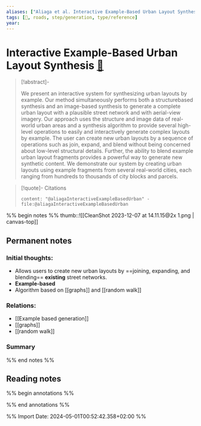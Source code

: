 ```yaml
---
aliases: ["Aliaga et al. Interactive Example-Based Urban Layout Synthesis"]
tags: [🔹, roads, step/generation, type/reference]
year: 
---
```

# Interactive Example-Based Urban Layout Synthesis [📖](zotero://select/library/items/Q344VBL7)

> [!abstract]-
> 
> We present an interactive system for synthesizing urban layouts by example. Our method simultaneously performs both a structurebased synthesis and an image-based synthesis to generate a complete urban layout with a plausible street network and with aerial-view imagery. Our approach uses the structure and image data of real-world urban areas and a synthesis algorithm to provide several high-level operations to easily and interactively generate complex layouts by example. The user can create new urban layouts by a sequence of operations such as join, expand, and blend without being concerned about low-level structural details. Further, the ability to blend example urban layout fragments provides a powerful way to generate new synthetic content. We demonstrate our system by creating urban layouts using example fragments from several real-world cities, each ranging from hundreds to thousands of city blocks and parcels.
> 

> [!quote]- Citations
> 
> ```query
> content: "@aliagaInteractiveExampleBasedUrban" -file:@aliagaInteractiveExampleBasedUrban
> ```

%% begin notes %%
thumb::![[CleanShot 2023-12-07 at 14.11.15@2x 1.png | canvas-top]]

## Permanent notes
### Initial thoughts:
- Allows users to create new urban layouts by ==joining, expanding, and blending== **existing** street networks.
- **Example-based**
- Algorithm based on [[graphs]] and [[random walk]]

### Relations:
- [[Example based generation]]
- [[graphs]]
- [[random walk]]

### Summary


%% end notes %%
## Reading notes
%% begin annotations %%

%% end annotations %%



%% Import Date: 2024-05-01T00:52:42.358+02:00 %%
